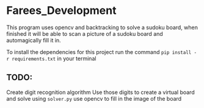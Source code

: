 # Farees_Development

This program uses opencv and backtracking to solve a sudoku board, when finished it will be able to scan a picture of a sudoku board and automagically fill it in.

To install the dependencies for this project run the command `pip install -r requirements.txt` in your terminal

## TODO:
Create digit recognition algorithm
Use those digits to create a virtual board and solve using `solver.py`
use opencv to fill in the image of the board
